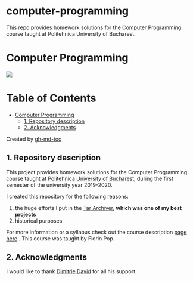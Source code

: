 # computer-programming
This repo provides homework solutions for the Computer Programming course taught at Politehnica University of Bucharest. 

# Computer Programming

<img align="center" src="https://upload.wikimedia.org/wikipedia/commons/thumb/3/35/The_C_Programming_Language_logo.svg/800px-The_C_Programming_Language_logo.svg.png">

Table of Contents
=================

* [Computer Programming](#computer-programming)
   * [1. Repository description](#1-repository-description)
   * [2. Acknowledgments](#2-acknowledgments)

Created by [gh-md-toc](https://github.com/ekalinin/github-markdown-toc)

## 1. Repository description

This project provides homework solutions for the Computer Programming course
taught at [Politehnica University of Bucharest](https://upb.ro), during the
first semester of the university year 2019-2020.

I created this repository for the following reasons:

1. the huge efforts I put in the [Tar Archiver](homework/3), **which was one of
    my best projects**
2. historical purposes

For more information or a syllabus check out the course description
[page here](https://cs.pub.ro/index.php/education/courses/58-under/an1unger/92-computer-programming)
. This course was taught by Florin Pop.

## 2. Acknowledgments

I would like to thank [Dimitrie David](https://github.com/dimitriedavid) for all
his support.
